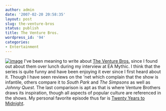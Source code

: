 ```yaml
---
author: admin
date: '2007-02-20 20:58:35'
layout: post
slug: the-venture-bros
status: publish
title: The Venture Bros.
wordpress_id: '94'
categories:
- Entertainment
---
```


[![image](http://seanmountcastle.com/wp-content/uploads/2007/02/venturebros.png)](http://www.adultswim.com/shows/venturebros/)
I've been meaning to write about [The Venture
Bros.](http://www.adultswim.com/shows/venturebros/) since I found out
about them over lunch during my interview at EA Mythic. I think that the
series is quite funny and have been enjoying it ever since I first heard
about it. Though I have seen reviews on the 'net which complain that the
show is infantile, others compare it to *South Park* and *The Simpsons*
as well as *Johnny Quest*. The last comparison is apt as that is where
Venture Brothers draws its inspiration, though all aspects of popular
culture are referenced in the shows. My personal favorite episode thus
far is [Twenty Years to
Midnight](http://en.wikipedia.org/wiki/Twenty_Years_to_Midnight).
